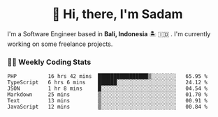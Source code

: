 <h1 align="center">👋 Hi, there, I'm Sadam</h1>
<p>I'm a Software Engineer based in <strong>Bali, Indonesia</strong> 🏝️ 🇮🇩 . I'm currently working on some freelance projects.</p>

### 👨‍💻 Weekly Coding Stats
<!--START_SECTION:waka-->

```text
PHP          16 hrs 42 mins  ████████████████▒░░░░░░░░   65.95 %
TypeScript   6 hrs 6 mins    ██████░░░░░░░░░░░░░░░░░░░   24.12 %
JSON         1 hr 8 mins     █░░░░░░░░░░░░░░░░░░░░░░░░   04.54 %
Markdown     25 mins         ▒░░░░░░░░░░░░░░░░░░░░░░░░   01.70 %
Text         13 mins         ▒░░░░░░░░░░░░░░░░░░░░░░░░   00.91 %
JavaScript   12 mins         ▒░░░░░░░░░░░░░░░░░░░░░░░░   00.84 %
```

<!--END_SECTION:waka-->
